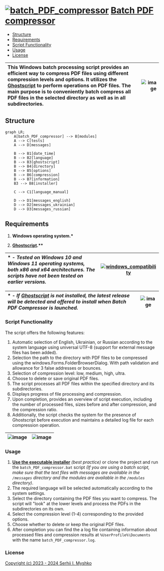 
# [![batch_PDF_compressor](https://github.com/user-attachments/assets/a7ba8320-69a0-4dae-9dbf-20c98220777c)](https://github.com/sergeiown/batch_PDF_compressor/releases) [Batch PDF compressor](https://github.com/sergeiown/batch_PDF_compressor/releases)

- [Structure](#structure)
- [Requirements](#requirements)
- [Script Functionality](#script-functionality)
- [Usage](#usage)
- [License](#license)

| This   Windows batch processing script provides an efficient way to compress PDF files using different compression levels and options. It utilizes the [Ghostscript](https://www.ghostscript.com/) to perform operations on PDF files. The main purpose is to conveniently batch compress all PDF files in the selected directory as well as in all subdirectories. |                       ![image](https://github.com/sergeiown/batch_PDF_compressor/assets/112722061/4023a1b7-5b51-4f55-91a6-7b34245f0af4)                       |
| :--- | ---: |

## Structure
```mermaid
graph LR;
    A[batch_PDF_compressor] --> B[modules]
    A --> C[tests]
    A --> D[messages]
   
    B --> B1[date_time]
    B --> B2[language]
    B --> B3[ghostscript]
    B --> B4[directory]
    B --> B5[options]
    B --> B6[compression]
    B --> B7[information]
    B3 --> B8[installer]

    C --> C1[language_manual]

    D --> D1[messages_english]
    D --> D2[messages_ukrainian]
    D --> D3[messages_russian]
```

## Requirements

1. **Windows operating system.\***
   
2. **[Ghostscript](https://www.ghostscript.com/).\*\***

| \* \- *Tested on Windows 10 and Windows 11 operating systems, both x86 and x64 architectures. The scripts have not been tested on earlier versions.* |                       [![windows_compatibility](https://github.com/user-attachments/assets/db2b5487-b5bf-45d9-8948-48bb88162f17)](https://en.wikipedia.org/wiki/List_of_Microsoft_Windows_versions)                       |
| :--- | :---: |

| \* \- *If [Ghostscript](https://www.ghostscript.com/) is not installed, the latest release will be detected and offered to install when Batch PDF Compressor is launched.* |                       ![image](https://github.com/sergeiown/batch_PDF_compressor/assets/112722061/ed8ea024-9edf-43b4-829b-925daa2c9071)                       |
| :--- | :---: |

### Script Functionality

The script offers the following features:

1. Automatic selection of English, Ukrainian, or Russian according to the system language using universal UTF-8 (support for external message files has been added).
2. Selection the path to the directory with PDF files to be compressed using the windows.Forms.FolderBrowserDialog. With path validation and allowance for 3 false addresses or bounces.
3. Selection of compression level: low, medium, high, ultra.
4. Choose to delete or save original PDF files.
5. The script processes all PDF files within the specified directory and its subdirectories.
6. Displays progress of file processing and compression.
7. Upon completion, provides an overview of script execution, including the number of processed files, sizes before and after compression, and the compression ratio.
8. Additionally, the script checks the system for the presence of Ghostscript before execution and maintains a detailed log file for each compression operation.


| ![image](https://github.com/sergeiown/batch_PDF_compressor/assets/112722061/d01cc59a-68e3-40ae-acbd-68d9529d07ec) | ![image](https://github.com/sergeiown/batch_PDF_compressor/assets/112722061/8c874426-ffab-4d7e-8749-0e70e52fbdb2) |
| :---: | :---: |

### Usage

1. **[Use the executable installer](https://github.com/sergeiown/batch_PDF_compressor/releases)** *(best practice)* or clone the project and run the `batch_PDF_compressor.bat` script *(If you are using a batch script, make sure that the text files with messages are available in the `/messages` directory and the modules are available in the `/modules` directory)*.
2. The required language will be selected automatically according to the system settings.
3. Select the directory containing the PDF files you want to compress. The script will "look" at the lower levels and process the PDFs in the subdirectories on its own.
4. Select the compression level (1-4) corresponding to the provided options.
5. Choose whether to delete or keep the original PDF files.
6. After completion you can find the a log file containing information about processed files and compression results at `%UserProfile%\Documents` with the name `batch_PDF_compressor.log`.



### License

[Copyright (c) 2023 - 2024 Serhii I. Myshko](https://github.com/sergeiown/compress_PDF/blob/main/LICENSE.md)
